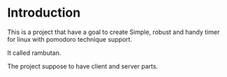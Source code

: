 # Introduction

This is a project that have a goal to create Simple, robust and handy timer for linux with pomodoro technique support.

It called rambutan.

The project suppose to have client and server parts.
